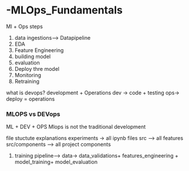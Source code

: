 # -MLOps_Fundamentals
Ml + Ops steps
1) data ingestions--> Datapipeline
2) EDA 
3) Feature Engineering
4) building model
5) evaluation
6) Deploy thre model
7) Monitoring
8) Retraining

what is devops?
development + Operations
dev -> code + testing
ops-> deploy = operations

### MLOPS vs DEVops
ML + DEV + OPS
Mlops is not the traditional development

file stuctute explanations
experiments -> all ipynb files
src --> all features
src/components --> all project components 


1) training pipeline-->  data-> data_validations+ features_engineering + model_training+ model_evaluation